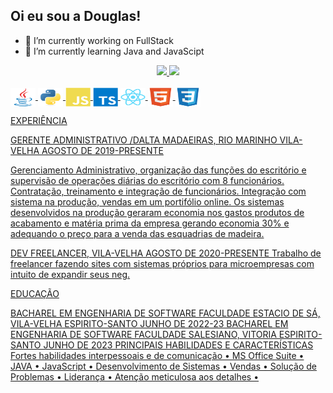 ## Oi eu sou a Douglas!

- 🔭 I’m currently working on FullStack
- 🌱 I’m currently learning Java and JavaScipt

<div align="center">
  <a href="https://github.com/privateclasswizard">
  <img height="150em" src="https://github-readme-stats.vercel.app/api?username=privateclasswizard&show_icons=true&theme=github_dark_dimmed&include_all_commits=true&count_private=true"/>
  <img height="150em" src="https://github-readme-stats.vercel.app/api/top-langs/?username=privateclasswizard&layout=compact&langs_count=7&theme=github_dark_dimmed"/>
</div>

    
<div style="display: inline_block"><br>
  <img align="center" alt="Rafa-java" height="30" width="40" src="https://raw.githubusercontent.com/devicons/devicon/master/icons/java/java-original.svg">
  <img align="center" alt="Rafa-Python" height="30" width="40" src="https://raw.githubusercontent.com/devicons/devicon/master/icons/python/python-original.svg">
  <img align="center" alt="Rafa-Js" height="30" width="40" src="https://raw.githubusercontent.com/devicons/devicon/master/icons/javascript/javascript-plain.svg">
  <img align="center" alt="Rafa-Ts" height="30" width="40" src="https://raw.githubusercontent.com/devicons/devicon/master/icons/typescript/typescript-plain.svg">
  <img align="center" alt="Rafa-React" height="30" width="40" src="https://raw.githubusercontent.com/devicons/devicon/master/icons/react/react-original.svg">
  <img align="center" alt="Rafa-HTML" height="30" width="40" src="https://raw.githubusercontent.com/devicons/devicon/master/icons/html5/html5-original.svg">
  <img align="center" alt="Rafa-CSS" height="30" width="40" src="https://raw.githubusercontent.com/devicons/devicon/master/icons/css3/css3-original.svg">
</div>

EXPERIÊNCIA

GERENTE ADMINISTRATIVO /DALTA MADAEIRAS, RIO MARINHO VILA-VELHA
AGOSTO DE 2019-PRESENTE

Gerenciamento Administrativo, organização das funções do escritório e supervisão de operações diárias do escritório com 8 funcionários. Contratação, treinamento e
integração de funcionários. Integração com sistema na produção, vendas em um portifólio online. Os sistemas desenvolvidos na produção geraram economia nos gastos produtos
de acabamento e matéria prima da empresa gerando economia 30% e adequando o preço para a venda das esquadrias de madeira. 

DEV FREELANCER, VILA-VELHA
AGOSTO DE 2020-PRESENTE
Trabalho de freelancer fazendo sites com sistemas próprios para microempresas com intuito de expandir seus neg.

EDUCAÇÃO

BACHAREL EM ENGENHARIA DE SOFTWARE FACULDADE ESTACIO DE SÁ, VILA-VELHA ESPIRITO-SANTO
JUNHO DE 2022-23
BACHAREL EM ENGENHARIA DE SOFTWARE FACULDADE SALESIANO, VITORIA ESPIRITO-SANTO
JUNHO DE 2023
PRINCIPAIS HABILIDADES E CARACTERÍSTICAS
Fortes habilidades interpessoais e de comunicação • MS Office Suite • JAVA • JavaScript • Desenvolvimento de Sistemas • Vendas • Solução de Problemas • Liderança • Atenção
meticulosa aos detalhes •

